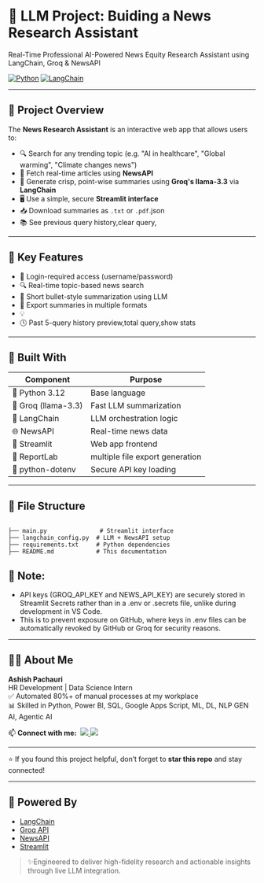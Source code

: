 # 🧠 LLM Project: Buiding a News Research Assistant  
 Real-Time Professional AI-Powered News Equity Research Assistant using LangChain, Groq & NewsAPI

[![Python](https://img.shields.io/badge/Python-3.12-blue?style=for-the-badge)](https://www.python.org/downloads/release/python-3130a1/)
[![LangChain](https://img.shields.io/badge/LangChain%20+%20Groq-News%20API-orange?style=for-the-badge)](https://www.langchain.com/)

</div>

---

## 📌 Project Overview

The **News Research Assistant** is an interactive web app that allows users to:

- 🔍 Search for any trending topic (e.g. "AI in healthcare", "Global warming", "Climate changes news")
- 📡 Fetch real-time articles using **NewsAPI**
- 🧠 Generate crisp, point-wise summaries using **Groq's llama-3.3** via **LangChain**
- 🖥️ Use a simple, secure **Streamlit interface**
- 📥 Download summaries as `.txt` or `.pdf`.json
- 📚 See previous query history,clear query,

---

## 🚀 Key Features

- 🔐 Login-required access (username/password)
- 🔍 Real-time topic-based news search
- 🧠 Short bullet-style summarization using LLM
- 📁 Export summaries in multiple formats
- 💡 
- 🕓 Past 5-query history preview,total query,show stats

---

## 🧰 Built With

| Component       | Purpose                           |
|------------------|-----------------------------------|
| 🐍 Python 3.12    | Base language                     |
| 🧠 Groq (llama-3.3)  | Fast LLM summarization            |
| 🦜 LangChain      | LLM orchestration logic           |
| 🌐 NewsAPI        | Real-time news data               |
| 🌿 Streamlit      | Web app frontend                  |
| 🧾 ReportLab      | multiple file  export generation             |
| 🔐 python-dotenv  | Secure API key loading            |

---

## 📁 File Structure

```

├── main.py               # Streamlit interface
├── langchain_config.py  # LLM + NewsAPI setup
├── requirements.txt     # Python dependencies
├── README.md            # This documentation

```

## 📒 Note:
- API keys (GROQ_API_KEY and NEWS_API_KEY) are securely stored in Streamlit Secrets rather than in a .env or .secrets file, unlike during development in VS Code.
- This is to prevent exposure on GitHub, where keys in .env files can be automatically revoked by GitHub or Groq for security reasons.

---

## 🙋‍♂️ About Me

**Ashish Pachauri**  
HR Development | Data Science Intern  
✅ Automated 80%+ of manual processes at my workplace  
📊 Skilled in Python, Power BI, SQL, Google Apps Script, ML, DL, NLP GEN AI, Agentic AI 
<p align="left">
  📫 <strong>Connect with me:</strong>&nbsp;

  <a href="https://linkedin.com/in/ashish-pachauri-62853a143">
    <img src="https://img.shields.io/badge/LinkedIn-View_Profile-blue?logo=linkedin&logoColor=white" />
  </a>

  <a href="mailto:Ashish.pachauri@yahoo.com">
    <img src="https://img.shields.io/badge/Gmail-Mail_Me-red?logo=gmail&logoColor=white" />
  </a>
  
</p>

---

⭐ If you found this project helpful, don’t forget to **star this repo** and stay connected!

---

## 🧠 Powered By

- [LangChain](https://www.langchain.com/)  
- [Groq API](https://console.groq.com/)  
- [NewsAPI](https://newsapi.org/)  
- [Streamlit](https://streamlit.io/)

> ✨Engineered to deliver high-fidelity research and actionable insights through live LLM integration.
